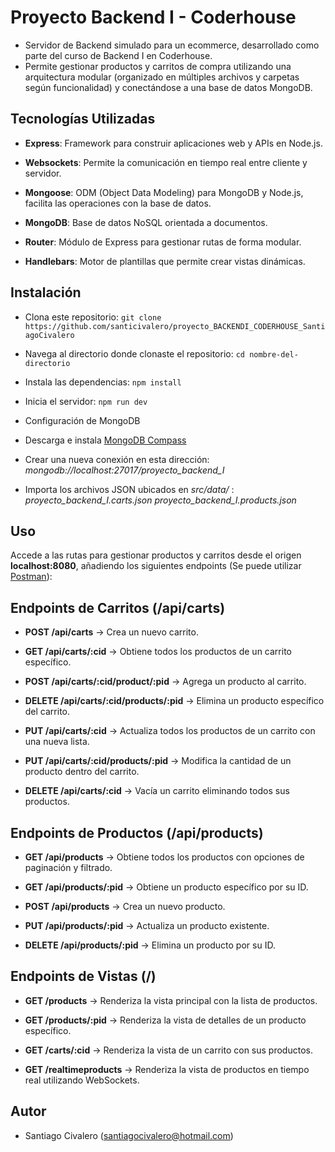 # Proyecto Backend I - Coderhouse
- Servidor de Backend simulado para un ecommerce, desarrollado como parte del curso de Backend I en Coderhouse. 
- Permite gestionar productos y carritos de compra utilizando una arquitectura modular (organizado en múltiples archivos y carpetas según funcionalidad) y conectándose a una base de datos MongoDB.

## Tecnologías Utilizadas
- **Express**: Framework para construir aplicaciones web y APIs en Node.js.

- **Websockets**: Permite la comunicación en tiempo real entre cliente y servidor.

- **Mongoose**: ODM (Object Data Modeling) para MongoDB y Node.js, facilita las operaciones con la base de datos.

- **MongoDB**: Base de datos NoSQL orientada a documentos.

- **Router**: Módulo de Express para gestionar rutas de forma modular.

- **Handlebars**: Motor de plantillas que permite crear vistas dinámicas.


## Instalación
- Clona este repositorio:
`git clone https://github.com/santicivalero/proyecto_BACKENDI_CODERHOUSE_SantiagoCivalero`

- Navega al directorio donde clonaste el repositorio: 
`cd nombre-del-directorio`

- Instala las dependencias:
`npm install`

- Inicia el servidor:
`npm run dev`

- Configuración de MongoDB

 - Descarga e instala [MongoDB Compass](https://www.mongodb.com/products/tools/compass)

 - Crear una nueva conexión en esta dirección: _mongodb://localhost:27017/proyecto_backend_I_

 - Importa los archivos JSON ubicados en _src/data/_ :
   _proyecto_backend_I.carts.json_
   _proyecto_backend_I.products.json_

## Uso
Accede a las rutas para gestionar productos y carritos desde el origen **localhost:8080**, añadiendo los siguientes endpoints
(Se puede utilizar [Postman](https://www.postman.com/)):

## Endpoints de Carritos (/api/carts)
- **POST /api/carts** → Crea un nuevo carrito.

- **GET /api/carts/:cid** → Obtiene todos los productos de un carrito específico.

- **POST /api/carts/:cid/product/:pid** → Agrega un producto al carrito.

- **DELETE /api/carts/:cid/products/:pid** → Elimina un producto específico del carrito.

- **PUT /api/carts/:cid** → Actualiza todos los productos de un carrito con una nueva lista.

- **PUT /api/carts/:cid/products/:pid** → Modifica la cantidad de un producto dentro del carrito.

- **DELETE /api/carts/:cid** → Vacía un carrito eliminando todos sus productos.

## Endpoints de Productos (/api/products)
- **GET /api/products** → Obtiene todos los productos con opciones de paginación y filtrado.

- **GET /api/products/:pid** → Obtiene un producto específico por su ID.

- **POST /api/products** → Crea un nuevo producto.

- **PUT /api/products/:pid** → Actualiza un producto existente.

- **DELETE /api/products/:pid** → Elimina un producto por su ID.

## Endpoints de Vistas (/)
- **GET /products** → Renderiza la vista principal con la lista de productos.

- **GET /products/:pid** → Renderiza la vista de detalles de un producto específico.

- **GET /carts/:cid** → Renderiza la vista de un carrito con sus productos.

- **GET /realtimeproducts** → Renderiza la vista de productos en tiempo real utilizando WebSockets.

## Autor
- Santiago Civalero (santiagocivalero@hotmail.com)





